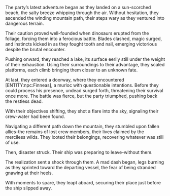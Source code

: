 <p>The party’s latest adventure began as they landed on a sun-scorched beach, the salty breeze whipping through the air. Without hesitation, they ascended the winding mountain path, their steps wary as they ventured into dangerous terrain.</p>

<p>Their caution proved well-founded when dinosaurs erupted from the foliage, forcing them into a ferocious battle. Blades clashed, magic surged, and instincts kicked in as they fought tooth and nail, emerging victorious despite the brutal encounter.</p>

<p>Pushing onward, they reached a lake, its surface eerily still under the weight of their exhaustion. Using their surroundings to their advantage, they scaled platforms, each climb bringing them closer to an unknown fate.</p>

<p>At last, they entered a doorway, where they encountered [ENTITY:npc:Finneas], a murloc with questionable intentions. Before they could process his presence, undead surged forth, threatening their survival once more. The battle was fierce, but the party triumphed, pushing back the restless dead.</p>

<p>With their objectives shifting, they shot a flare into the sky, signaling their crew-water had been found.</p>

<p>Navigating a different path down the mountain, they stumbled upon fallen allies-the remains of lost crew members, their lives claimed by the merciless wilds. They looted their belongings, recovering whatever was still of use.</p>

<p>Then, disaster struck. Their ship was preparing to leave-without them.</p>

<p>The realization sent a shock through them. A mad dash began, legs burning as they sprinted toward the departing vessel, the fear of being stranded gnawing at their heels.</p>

<p>With moments to spare, they leapt aboard, securing their place just before the ship slipped away.</p>
